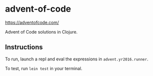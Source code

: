 # advent-of-code

https://adventofcode.com/

Advent of Code solutions in Clojure.

## Instructions

To run, launch a repl and eval the expressions in `advent.yr2016.runner`.

To test, run `lein test` in your terminal.
